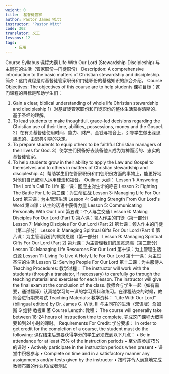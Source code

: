 ```yaml
---
weight: 0
title:  基督徒管家
author: Pastor James Witt
instructor: "Pastor Witt"
code: 302
translator: 义工
lessons: 12
tags: 
    - 应用
---
```


Course Syllabus
课程大纲
Life With Our Lord (Stewardship-Discipleship)
与主同在的生活（管家职份—门徒职份）
Description: A comprehensive introduction to the basic matters of Christian stewardship and discipleship.
简介：这门课程是对基督徒管家职份和门徒职份的基础知识的综合介绍。
Course Objectives: The objectives of this course are to help students
课程目标：这门课程的目标是帮助学生们：
1) Gain a clear, biblical understanding of whole life Christian stewardship and discipleship
1）对基督徒管家职份和门徒职份的整体生活获得清晰的、基于圣经的理解。
2) To lead students to make thoughtful, grace-led decisions regarding the Christian use of their time, abilities, possessions, money and the Gospel.
2）在有关基督徒使用时间、能力、财产、金钱与福音上，引导学生做出深思熟虑的、由恩典引导的决定。
3) To prepare students to equip others to be faithful Christian managers of their lives for God.
3）使学生们预备好去装备他人成为为神而活的、忠实的基督徒管家。
4) To help students grow in their ability to apply the Law and Gospel to themselves and to others in matters of Christian stewardship and discipleship.
4）帮助学生们在管家职份和门徒职份方面的事物上，能更好地对他们自己或别人运用律法和福音。
Outline:
大纲：
Lesson 1: Answering The Lord's Call To Life
第一课：回应主对生命的呼召
Lesson 2: Fighting The Battle For Life
第二课：为生命征战
Lesson 3: Managing Life For Our Lord
第三课：为主管理生活
Lesson 4: Gaining Strength From Our Lord's Word
第四课：从主的话语中获得力量
Lesson 5: Communicating Personally With Our Lord
第五课：个人与主交通
Lesson 6: Making Disciples For Our Lord (Part 1)
第六课：领人作主的门徒（第一部分）
Lesson 7: Making Disciples For Our Lord (Part 2)
第七课：领人作主的门徒（第二部分）
Lesson 8: Managing Spiritual Gifts For Our Lord (Part 1)
第八课：为主管理我们的属灵恩赐（第一部分）
Lesson 9: Managing Spiritual Gifts For Our Lord (Part 2)
第九课：为主管理我们的属灵恩赐（第二部分）
Lesson 10: Managing Life Resources For Our Lord
第十课：为主管理生活资源
Lesson 11: Living To Live A Holy Life For Our Lord
第十一课：为主过圣洁的生活
Lesson 12: Serving People For Our Lord
第十二课：为主服侍人
Teaching Procedures:
教学过程：
The instructor will work with the students (through a translator, if necessary) to carefully go through the teaching material and exercises for each lesson. The instructor will give the final exam at the conclusion of the class.
教师会与学生一起（如有需要，通过翻译）认真地学习每一课的学习资料和练习。在课程结束的时候，教师会进行期末考试
Teaching Materials:
教学资料：
“Life With Our Lord” (bilingual edition) by Dr. James G. Witt, III
与主同在的生活（双语版）詹姆斯 G 维特 教授III 著
Course Length:
教程：
The course will generally take between 18-24 hours of instruction time to complete.
完成这门课程大概需要18到24小时的课时。
Requirements For Credit:
学分要求：
In order to get credit for the completion of a course, the student must do the following:
课程结束后想要获得学分的学生必须做到以下几点：
• Be in attendance for at least 75% of the instruction periods
• 至少应参加75%的课时
• Actively participate in the instruction periods when present
• 课堂中积极参与
• Complete on time and in a satisfactory manner any assignments and/or tests given by the instructor
• 按时并令人满意地完成教师布置的作业和/或者测试 　　　 　　　
